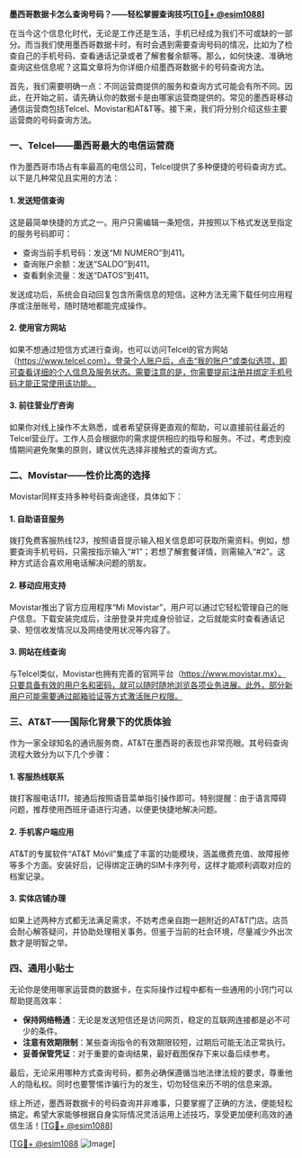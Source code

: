 **墨西哥数据卡怎么查询号码？——轻松掌握查询技巧[[TG💪+ @esim1088](https://t.me/s/esim1088)]**

在当今这个信息化时代，无论是工作还是生活，手机已经成为我们不可或缺的一部分。而当我们使用墨西哥数据卡时，有时会遇到需要查询号码的情况，比如为了检查自己的手机号码、查看通话记录或者了解套餐余额等。那么，如何快速、准确地查询这些信息呢？这篇文章将为你详细介绍墨西哥数据卡的号码查询方法。

首先，我们需要明确一点：不同运营商提供的服务和查询方式可能会有所不同。因此，在开始之前，请先确认你的数据卡是由哪家运营商提供的。常见的墨西哥移动通信运营商包括Telcel、Movistar和AT&T等。接下来，我们将分别介绍这些主要运营商的号码查询方法。

### **一、Telcel——墨西哥最大的电信运营商**

作为墨西哥市场占有率最高的电信公司，Telcel提供了多种便捷的号码查询方式。以下是几种常见且实用的方法：

#### **1. 发送短信查询**
这是最简单快捷的方式之一。用户只需编辑一条短信，并按照以下格式发送至指定的服务号码即可：
- 查询当前手机号码：发送“MI NUMERO”到411。
- 查询账户余额：发送“SALDO”到411。
- 查看剩余流量：发送“DATOS”到411。

发送成功后，系统会自动回复包含所需信息的短信。这种方法无需下载任何应用程序或注册账号，随时随地都能完成操作。

#### **2. 使用官方网站**
如果不想通过短信方式进行查询，也可以访问Telcel的官方网站（https://www.telcel.com）。登录个人账户后，点击“我的账户”或类似选项，即可查看详细的个人信息及服务状态。需要注意的是，你需要提前注册并绑定手机号码才能正常使用该功能。

#### **3. 前往营业厅咨询**
如果你对线上操作不太熟悉，或者希望获得更直观的帮助，可以直接前往最近的Telcel营业厅。工作人员会根据你的需求提供相应的指导和服务。不过，考虑到疫情期间避免聚集的原则，建议优先选择非接触式的查询方式。

### **二、Movistar——性价比高的选择**

Movistar同样支持多种号码查询途径，具体如下：

#### **1. 自助语音服务**
拨打免费客服热线*123*，按照语音提示输入相关信息即可获取所需资料。例如，想要查询手机号码，只需按指示输入“#1”；若想了解套餐详情，则需输入“#2”。这种方式适合喜欢用电话解决问题的朋友。

#### **2. 移动应用支持**
Movistar推出了官方应用程序“Mi Movistar”，用户可以通过它轻松管理自己的账户信息。下载安装完成后，注册登录并完成身份验证，之后就能实时查看通话记录、短信收发情况以及网络使用状况等内容了。

#### **3. 网站在线查询**
与Telcel类似，Movistar也拥有完善的官网平台（https://www.movistar.mx）。只要具备有效的用户名和密码，就可以随时随地浏览各项业务进展。此外，部分新用户可能需要通过邮箱验证等方式激活账户权限。

### **三、AT&T——国际化背景下的优质体验**

作为一家全球知名的通讯服务商，AT&T在墨西哥的表现也非常亮眼。其号码查询流程大致分为以下几个步骤：

#### **1. 客服热线联系**
拨打客服电话*111*，接通后按照语音菜单指引操作即可。特别提醒：由于语言障碍问题，推荐使用西班牙语进行沟通，以便更快捷地解决问题。

#### **2. 手机客户端应用**
AT&T的专属软件“AT&T Móvil”集成了丰富的功能模块，涵盖缴费充值、故障报修等多个方面。安装好后，记得绑定正确的SIM卡序列号，这样才能顺利调取对应的档案记录。

#### **3. 实体店铺办理**
如果上述两种方式都无法满足需求，不妨考虑亲自跑一趟附近的AT&T门店。店员会耐心解答疑问，并协助处理相关事务。但鉴于当前的社会环境，尽量减少外出次数才是明智之举。

### **四、通用小贴士**

无论你是使用哪家运营商的数据卡，在实际操作过程中都有一些通用的小窍门可以帮助提高效率：

- **保持网络畅通**：无论是发送短信还是访问网页，稳定的互联网连接都是必不可少的条件。
- **注意有效期限制**：某些查询指令的有效期限较短，过期后可能无法正常执行。
- **妥善保管凭证**：对于重要的查询结果，最好截图保存下来以备后续参考。

最后，无论采用哪种方式查询号码，都务必确保遵循当地法律法规的要求，尊重他人的隐私权。同时也要警惕诈骗行为的发生，切勿轻信来历不明的信息来源。

综上所述，墨西哥数据卡的号码查询并非难事，只要掌握了正确的方法，便能轻松搞定。希望大家能够根据自身实际情况灵活运用上述技巧，享受更加便利高效的通信生活！[[TG💪+ @esim1088](https://t.me/s/esim1088)]

[[TG💪+ @esim1088](https://t.me/s/esim1088) ![Image](https://i.postimg.cc/4NQfJmqS/Snipaste-2025-05-13-00-14-12.png)]